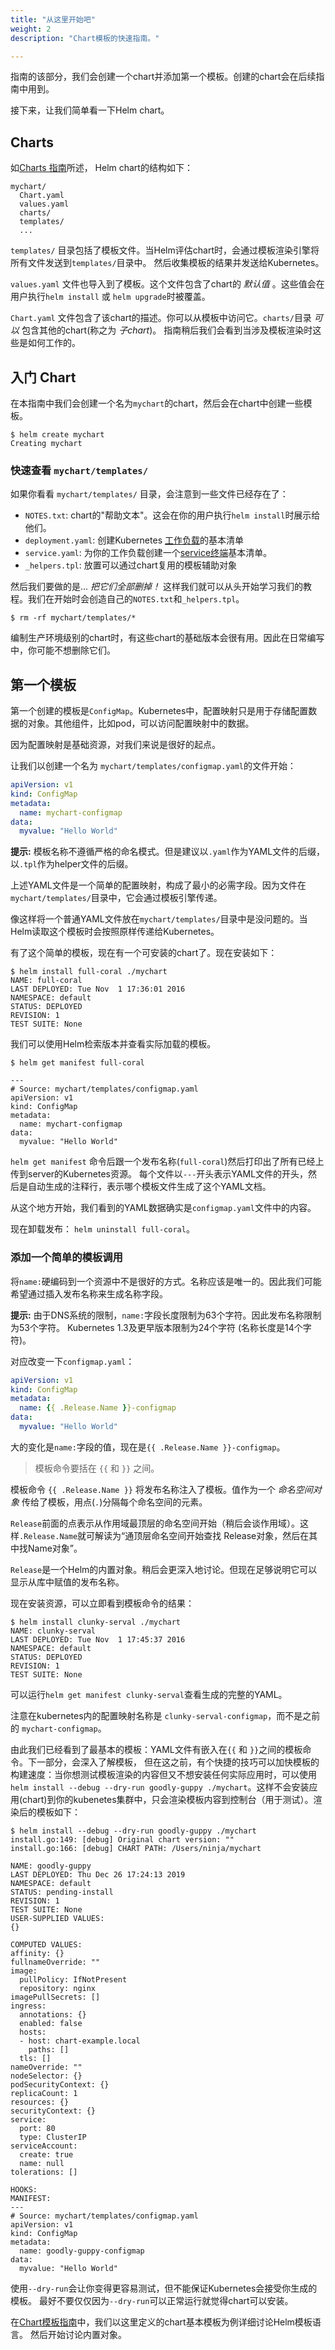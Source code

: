```yaml
---
title: "从这里开始吧"
weight: 2
description: "Chart模板的快速指南。"

---
```


指南的该部分，我们会创建一个chart并添加第一个模板。创建的chart会在后续指南中用到。

接下来，让我们简单看一下Helm chart。

## Charts

如[Charts 指南](https://helm.sh/zh/docs/topics/charts)所述， Helm chart的结构如下：

```shell
mychart/
  Chart.yaml
  values.yaml
  charts/
  templates/
  ...
```

`templates/` 目录包括了模板文件。当Helm评估chart时，会通过模板渲染引擎将所有文件发送到`templates/`目录中。
然后收集模板的结果并发送给Kubernetes。

`values.yaml` 文件也导入到了模板。这个文件包含了chart的 _默认值_ 。这些值会在用户执行`helm install` 或 `helm upgrade`时被覆盖。

`Chart.yaml` 文件包含了该chart的描述。你可以从模板中访问它。`charts/`目录 _可以_ 包含其他的chart(称之为 _子chart_)。
指南稍后我们会看到当涉及模板渲染时这些是如何工作的。

## 入门 Chart

在本指南中我们会创建一个名为`mychart`的chart，然后会在chart中创建一些模板。

```console
$ helm create mychart
Creating mychart
```

### 快速查看 `mychart/templates/`

如果你看看 `mychart/templates/` 目录，会注意到一些文件已经存在了：

- `NOTES.txt`: chart的"帮助文本"。这会在你的用户执行`helm install`时展示给他们。
- `deployment.yaml`: 创建Kubernetes
  [工作负载](https://kubernetes.io/docs/user-guide/deployments/)的基本清单
- `service.yaml`: 为你的工作负载创建一个[service终端](https://kubernetes.io/docs/user-guide/services/)基本清单。
- `_helpers.tpl`: 放置可以通过chart复用的模板辅助对象

然后我们要做的是... _把它们全部删掉！_ 这样我们就可以从头开始学习我们的教程。我们在开始时会创造自己的`NOTES.txt`和`_helpers.tpl`。

```console
$ rm -rf mychart/templates/*
```

编制生产环境级别的chart时，有这些chart的基础版本会很有用。因此在日常编写中，你可能不想删除它们。

## 第一个模板

第一个创建的模板是`ConfigMap`。Kubernetes中，配置映射只是用于存储配置数据的对象。其他组件，比如pod，可以访问配置映射中的数据。

因为配置映射是基础资源，对我们来说是很好的起点。

让我们以创建一个名为 `mychart/templates/configmap.yaml`的文件开始：

```yaml
apiVersion: v1
kind: ConfigMap
metadata:
  name: mychart-configmap
data:
  myvalue: "Hello World"
```

**提示:** 模板名称不遵循严格的命名模式。但是建议以`.yaml`作为YAML文件的后缀，以`.tpl`作为helper文件的后缀。

上述YAML文件是一个简单的配置映射，构成了最小的必需字段。因为文件在 `mychart/templates/`目录中，它会通过模板引擎传递。

像这样将一个普通YAML文件放在`mychart/templates/`目录中是没问题的。当Helm读取这个模板时会按照原样传递给Kubernetes。

有了这个简单的模板，现在有一个可安装的chart了。现在安装如下：

```console
$ helm install full-coral ./mychart
NAME: full-coral
LAST DEPLOYED: Tue Nov  1 17:36:01 2016
NAMESPACE: default
STATUS: DEPLOYED
REVISION: 1
TEST SUITE: None
```

我们可以使用Helm检索版本并查看实际加载的模板。

```console
$ helm get manifest full-coral

---
# Source: mychart/templates/configmap.yaml
apiVersion: v1
kind: ConfigMap
metadata:
  name: mychart-configmap
data:
  myvalue: "Hello World"
```

`helm get manifest` 命令后跟一个发布名称(`full-coral`)然后打印出了所有已经上传到server的Kubernetes资源。
每个文件以`---`开头表示YAML文件的开头，然后是自动生成的注释行，表示哪个模板文件生成了这个YAML文档。

从这个地方开始，我们看到的YAML数据确实是`configmap.yaml`文件中的内容。

现在卸载发布： `helm uninstall full-coral`。

### 添加一个简单的模板调用

将`name:`硬编码到一个资源中不是很好的方式。名称应该是唯一的。因此我们可能希望通过插入发布名称来生成名称字段。

**提示:** 由于DNS系统的限制，`name:`字段长度限制为63个字符。因此发布名称限制为53个字符。
Kubernetes 1.3及更早版本限制为24个字符 (名称长度是14个字符)。

对应改变一下`configmap.yaml`：

```yaml
apiVersion: v1
kind: ConfigMap
metadata:
  name: {{ .Release.Name }}-configmap
data:
  myvalue: "Hello World"
```

大的变化是`name:`字段的值，现在是`{{ .Release.Name }}-configmap`。

> 模板命令要括在 `{{` 和 `}}` 之间。

模板命令 `{{ .Release.Name }}` 将发布名称注入了模板。值作为一个 _命名空间对象_ 传给了模板，用点(`.`)分隔每个命名空间的元素。

`Release`前面的点表示从作用域最顶层的命名空间开始（稍后会谈作用域）。这样`.Release.Name`就可解读为“通顶层命名空间开始查找
Release对象，然后在其中找Name对象”。

`Release`是一个Helm的内置对象。稍后会更深入地讨论。但现在足够说明它可以显示从库中赋值的发布名称。

现在安装资源，可以立即看到模板命令的结果：

```console
$ helm install clunky-serval ./mychart
NAME: clunky-serval
LAST DEPLOYED: Tue Nov  1 17:45:37 2016
NAMESPACE: default
STATUS: DEPLOYED
REVISION: 1
TEST SUITE: None
```

可以运行`helm get manifest clunky-serval`查看生成的完整的YAML。

注意在kubernetes内的配置映射名称是 `clunky-serval-configmap`，而不是之前的 `mychart-configmap`。

由此我们已经看到了最基本的模板：YAML文件有嵌入在`{{` 和 `}}`之间的模板命令。下一部分，会深入了解模板，
但在这之前，有个快捷的技巧可以加快模板的构建速度：当你想测试模板渲染的内容但又不想安装任何实际应用时，可以使用`helm
install --debug --dry-run goodly-guppy ./mychart`。这样不会安装应用(chart)到你的kubenetes集群中，只会渲染模板内容到控制台（用于测试）。渲染后的模板如下：

```console
$ helm install --debug --dry-run goodly-guppy ./mychart
install.go:149: [debug] Original chart version: ""
install.go:166: [debug] CHART PATH: /Users/ninja/mychart

NAME: goodly-guppy
LAST DEPLOYED: Thu Dec 26 17:24:13 2019
NAMESPACE: default
STATUS: pending-install
REVISION: 1
TEST SUITE: None
USER-SUPPLIED VALUES:
{}

COMPUTED VALUES:
affinity: {}
fullnameOverride: ""
image:
  pullPolicy: IfNotPresent
  repository: nginx
imagePullSecrets: []
ingress:
  annotations: {}
  enabled: false
  hosts:
  - host: chart-example.local
    paths: []
  tls: []
nameOverride: ""
nodeSelector: {}
podSecurityContext: {}
replicaCount: 1
resources: {}
securityContext: {}
service:
  port: 80
  type: ClusterIP
serviceAccount:
  create: true
  name: null
tolerations: []

HOOKS:
MANIFEST:
---
# Source: mychart/templates/configmap.yaml
apiVersion: v1
kind: ConfigMap
metadata:
  name: goodly-guppy-configmap
data:
  myvalue: "Hello World"

```

使用`--dry-run`会让你变得更容易测试，但不能保证Kubernetes会接受你生成的模板。
最好不要仅仅因为`--dry-run`可以正常运行就觉得chart可以安装。

在[Chart模板指南](_index.md)中，我们以这里定义的chart基本模板为例详细讨论Helm模板语言。
然后开始讨论内置对象。